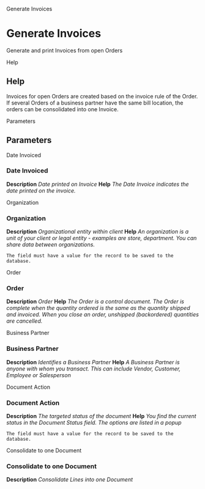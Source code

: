
Generate Invoices
# Generate Invoices


Generate and print Invoices from open Orders

Help
## Help

Invoices for open Orders are created based on the invoice rule of the Order.
If several Orders of a business partner have the same bill location, the orders can be consolidated into one Invoice.

Parameters
## Parameters


Date Invoiced
### Date Invoiced

**Description**
 *Date printed on Invoice*
**Help**
 *The Date Invoice indicates the date printed on the invoice.*

Organization
### Organization

**Description**
 *Organizational entity within client*
**Help**
 *An organization is a unit of your client or legal entity - examples are store, department. You can share data between organizations.*

```
The field must have a value for the record to be saved to the database.
```
Order
### Order

**Description**
 *Order*
**Help**
 *The Order is a control document.  The  Order is complete when the quantity ordered is the same as the quantity shipped and invoiced.  When you close an order, unshipped (backordered) quantities are cancelled.*

Business Partner
### Business Partner

**Description**
 *Identifies a Business Partner*
**Help**
 *A Business Partner is anyone with whom you transact.  This can include Vendor, Customer, Employee or Salesperson*

Document Action
### Document Action

**Description**
 *The targeted status of the document*
**Help**
 *You find the current status in the Document Status field. The options are listed in a popup*

```
The field must have a value for the record to be saved to the database.
```
Consolidate to one Document
### Consolidate to one Document

**Description**
 *Consolidate Lines into one Document*
